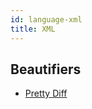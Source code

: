 ```yaml
---
id: language-xml
title: XML
---
```

## Beautifiers
- [Pretty Diff](/docs/beautifier-pretty-diff.html)